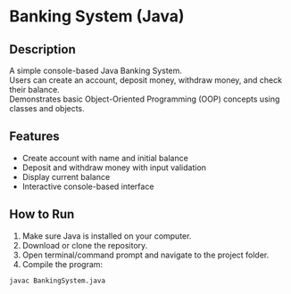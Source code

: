 # Banking System (Java)

## Description
A simple console-based Java Banking System.  
Users can create an account, deposit money, withdraw money, and check their balance.  
Demonstrates basic Object-Oriented Programming (OOP) concepts using classes and objects.

## Features
- Create account with name and initial balance
- Deposit and withdraw money with input validation
- Display current balance
- Interactive console-based interface

## How to Run
1. Make sure Java is installed on your computer.
2. Download or clone the repository.
3. Open terminal/command prompt and navigate to the project folder.
4. Compile the program:

```bash
javac BankingSystem.java

